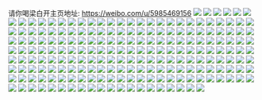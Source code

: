 请你喝梁白开主页地址: https://weibo.com/u/5985469156 
![](https://wx4.sinaimg.cn/mw2000/006x4pX6ly1h8xojk40qtj32752xj1kz.jpg) 
![](https://wx4.sinaimg.cn/mw2000/006x4pX6ly1h8xojh1268j325w2vvhdv.jpg) 
![](https://wx4.sinaimg.cn/mw2000/006x4pX6ly1h8xoj4rmh0j31xu2l4hdu.jpg) 
![](https://wx4.sinaimg.cn/mw2000/006x4pX6ly1h8xoj22l2tj31u92gc7wi.jpg) 
![](https://wx4.sinaimg.cn/mw2000/006x4pX6ly1h8xoj987opj32bw2y9kjo.jpg) 
![](https://wx4.sinaimg.cn/mw2000/006x4pX6ly1h8xojd5kzcj31sw2eiu0y.jpg) 
![](https://wx4.sinaimg.cn/mw2000/006x4pX6ly1h8jsycub0wj32c0340qv6.jpg) 
![](https://wx4.sinaimg.cn/mw2000/006x4pX6ly1h8jsy6swb8j32352s8b2b.jpg) 
![](https://wx4.sinaimg.cn/mw2000/006x4pX6ly1h8jsy9bg3gj32c0340kjn.jpg) 
![](https://wx4.sinaimg.cn/mw2000/006x4pX6ly1h8jsy4s973j32442tihdv.jpg) 
![](https://wx4.sinaimg.cn/mw2000/006x4pX6ly1h8jsygaf5fj32272qx7wj.jpg) 
![](https://wx4.sinaimg.cn/mw2000/006x4pX6ly1h8jsyeou0mj322i2rcx6r.jpg) 
![](https://wx4.sinaimg.cn/mw2000/006x4pX6ly1h8hlue98ccj30n01ds1kx.jpg) 
![](https://wx4.sinaimg.cn/mw2000/006x4pX6ly1h8hludsi26j30mg13zq8d.jpg) 
![](https://wx4.sinaimg.cn/mw2000/006x4pX6ly1h8hlud7xenj33402c0e82.jpg) 
![](https://wx4.sinaimg.cn/mw2000/006x4pX6ly1h7vm7j6fk3j32c0340qv6.jpg) 
![](https://wx4.sinaimg.cn/mw2000/006x4pX6ly1h7vm7h7ljbj32c0340kjm.jpg) 
![](https://wx4.sinaimg.cn/mw2000/006x4pX6ly1h7vm7f2ikdj31za2n0npd.jpg) 
![](https://wx4.sinaimg.cn/mw2000/006x4pX6ly1h7vm7frrgwj32342s61kx.jpg) 
![](https://wx4.sinaimg.cn/mw2000/006x4pX6ly1h70fal9nbvj31v22he4qq.jpg) 
![](https://wx4.sinaimg.cn/mw2000/006x4pX6ly1h70fampbvcj329u3157wj.jpg) 
![](https://wx4.sinaimg.cn/mw2000/006x4pX6ly1h70faojebsj32a831nx0u.jpg) 
![](https://wx4.sinaimg.cn/mw2000/006x4pX6ly1h70fak5lsij32c03404ix.jpg) 
![](https://wx4.sinaimg.cn/mw2000/006x4pX6ly1h6k97xlttpj31qz2c0u0x.jpg) 
![](https://wx4.sinaimg.cn/mw2000/006x4pX6ly1h6k98bv4boj32c0340hdu.jpg) 
![](https://wx4.sinaimg.cn/mw2000/006x4pX6ly1h6k9aa6b8dj31jj2214qp.jpg) 
![](https://wx4.sinaimg.cn/mw2000/006x4pX6ly1h6k98ehblnj32c03401ky.jpg) 
![](https://wx4.sinaimg.cn/mw2000/006x4pX6ly1h6k98izmqbj329v2w3qv6.jpg) 
![](https://wx4.sinaimg.cn/mw2000/006x4pX6ly1h6gnr7feb2j33f32a27wl.jpg) 
![](https://wx4.sinaimg.cn/mw2000/006x4pX6ly1h6gnrcpjjqj32os416b2e.jpg) 
![](https://wx4.sinaimg.cn/mw2000/006x4pX6ly1h6gnrei5mwj32kb1pju0x.jpg) 
![](https://wx4.sinaimg.cn/mw2000/006x4pX6ly1h6gnri4rzhj33344monpd.jpg) 
![](https://wx4.sinaimg.cn/mw2000/006x4pX6ly1h6gnr972spj31zd2z21aa.jpg) 
![](https://wx4.sinaimg.cn/mw2000/006x4pX6ly1h6gnro68hzj348r2tugvw.jpg) 
![](https://wx4.sinaimg.cn/mw2000/006x4pX6ly1h6gnrk9cwsj346t2sj7wk.jpg) 
![](https://wx4.sinaimg.cn/mw2000/006x4pX6ly1h6gnrm3ttmj33344mo1ky.jpg) 
![](https://wx4.sinaimg.cn/mw2000/006x4pX6ly1h6aoomtybhj32282qyu0y.jpg) 
![](https://wx4.sinaimg.cn/mw2000/006x4pX6ly1h6aok2xacnj320x2p8qv7.jpg) 
![](https://wx4.sinaimg.cn/mw2000/006x4pX6ly1h6aok1hxvnj324b2ui4qp.jpg) 
![](https://wx4.sinaimg.cn/mw2000/006x4pX6ly1h6aooodwgkj32182pnhdv.jpg) 
![](https://wx4.sinaimg.cn/mw2000/006x4pX6ly1h5nvcqqbouj31t62ewx6p.jpg) 
![](https://wx4.sinaimg.cn/mw2000/006x4pX6ly1h5nvcpxg8ij310j1sy7or.jpg) 
![](https://wx4.sinaimg.cn/mw2000/006x4pX6ly1h5nvcr6mbkj319l292b29.jpg) 
![](https://wx4.sinaimg.cn/mw2000/006x4pX6ly1h5nvcs5d68j31yr2mcu0y.jpg) 
![](https://wx4.sinaimg.cn/mw2000/006x4pX6ly1h4doeqyfk8j31fl1wq7wh.jpg) 
![](https://wx4.sinaimg.cn/mw2000/006x4pX6ly1h4a1zx2s2rj309k0cs40d.jpg) 
![](https://wx4.sinaimg.cn/mw2000/006x4pX6ly1h4a1zy1lhxj30n014wamz.jpg) 
![](https://wx4.sinaimg.cn/mw2000/006x4pX6ly1h4a1zwmnjoj30mm147wqn.jpg) 
![](https://wx4.sinaimg.cn/mw2000/006x4pX6ly1h4a1zzv5blj31a11pdkjl.jpg) 
![](https://wx4.sinaimg.cn/mw2000/006x4pX6ly1h4a2bswbwzj30n014w153.jpg) 
![](https://wx4.sinaimg.cn/mw2000/006x4pX6ly1h4a1zxhcdaj30n014wguh.jpg) 
![](https://wx4.sinaimg.cn/mw2000/006x4pX6ly1h44ctyr4j9j31b01yi1ky.jpg) 
![](https://wx4.sinaimg.cn/mw2000/006x4pX6ly1h44cu0dxquj31kp2d1u0x.jpg) 
![](https://wx4.sinaimg.cn/mw2000/006x4pX6ly1h44cu18akyj318x1vd1kx.jpg) 
![](https://wx4.sinaimg.cn/mw2000/006x4pX6ly1h44ctpvdj7j31ky2dcx6p.jpg) 
![](https://wx4.sinaimg.cn/mw2000/006x4pX6ly1h3kox4ym6rj32c0340npe.jpg) 
![](https://wx4.sinaimg.cn/mw2000/006x4pX6ly1h3kox6cdlfj32c0340kjn.jpg) 
![](https://wx4.sinaimg.cn/mw2000/006x4pX6ly1h3dotfgbq3j32c0340b2a.jpg) 
![](https://wx4.sinaimg.cn/mw2000/006x4pX6ly1h3dom5lt8kj30lr12pwqm.jpg) 
![](https://wx4.sinaimg.cn/mw2000/006x4pX6ly1h3dom659c4j31cg1r6k86.jpg) 
![](https://wx4.sinaimg.cn/mw2000/006x4pX6ly1h3dom4fnspj32c0340e84.jpg) 
![](https://wx4.sinaimg.cn/mw2000/006x4pX6ly1h3dom52r1cj30wi0nsq96.jpg) 
![](https://wx4.sinaimg.cn/mw2000/006x4pX6ly1h3dotkqxg6j30n014w7mz.jpg) 
![](https://wx4.sinaimg.cn/mw2000/006x4pX6ly1h369yo50bzj326g26g7wi.jpg) 
![](https://wx4.sinaimg.cn/mw2000/006x4pX6ly1h357ktdb1ej322s22sb2a.jpg) 
![](https://wx4.sinaimg.cn/mw2000/006x4pX6ly1h357kscc1vj32c02c01kz.jpg) 
![](https://wx4.sinaimg.cn/mw2000/006x4pX6ly1h2ssw09s75j31sc2dsqv5.jpg) 
![](https://wx4.sinaimg.cn/mw2000/006x4pX6ly1h2ssvxwbqlj31dk1dkb29.jpg) 
![](https://wx4.sinaimg.cn/mw2000/006x4pX6ly1h2ssy6htq2j322f2r8b2b.jpg) 
![](https://wx4.sinaimg.cn/mw2000/006x4pX6ly1h2pdiad8vdj32dc35skjo.jpg) 
![](https://wx4.sinaimg.cn/mw2000/006x4pX6ly1h2pdhqibopj32dc35se87.jpg) 
![](https://wx4.sinaimg.cn/mw2000/006x4pX6ly1h2pdi5c80sj335s35s1l3.jpg) 
![](https://wx4.sinaimg.cn/mw2000/006x4pX6ly1h2pdhww9gtj32dc35s1l3.jpg) 
![](https://wx4.sinaimg.cn/mw2000/006x4pX6ly1h2ey9nr0k7j31261vuk6l.jpg) 
![](https://wx4.sinaimg.cn/mw2000/006x4pX6ly1h2ey9o7jijj30vv1kntls.jpg) 
![](https://wx4.sinaimg.cn/mw2000/006x4pX6ly1h2ey9mx87qj31fj2jo4qp.jpg) 
![](https://wx4.sinaimg.cn/mw2000/006x4pX6ly1h2ey9ozq5hj31pz2lfkjl.jpg) 
![](https://wx4.sinaimg.cn/mw2000/006x4pX6ly1h2cuiymfeej30n01dqn6n.jpg) 
![](https://wx4.sinaimg.cn/mw2000/006x4pX6ly1h25l9um4lzj32ut254kjn.jpg) 
![](https://wx4.sinaimg.cn/mw2000/006x4pX6ly1h25l9vurfhj31z51z5hdt.jpg) 
![](https://wx4.sinaimg.cn/mw2000/006x4pX6ly1h25l9szra6j329z2bc4qs.jpg) 
![](https://wx4.sinaimg.cn/mw2000/006x4pX6ly1h25l9x71pgj32c02c0b2b.jpg) 
![](https://wx4.sinaimg.cn/mw2000/006x4pX6ly1h1ezhgk2m3j327w27w1ky.jpg) 
![](https://wx4.sinaimg.cn/mw2000/006x4pX6ly1h1bnc1aqmkj31yu2mge83.jpg) 
![](https://wx4.sinaimg.cn/mw2000/006x4pX6ly1h1bnbvl64fj31f31w5u0x.jpg) 
![](https://wx4.sinaimg.cn/mw2000/006x4pX6ly1h1bnbxruvsj323r2t0qv9.jpg) 
![](https://wx4.sinaimg.cn/mw2000/006x4pX6ly1h1bnbzrtc7j31yi2m1qv7.jpg) 
![](https://wx4.sinaimg.cn/mw2000/006x4pX6ly1h0cyodfy6uj32262qwnpe.jpg) 
![](https://wx4.sinaimg.cn/mw2000/006x4pX6ly1h0cyogfwllj32c0340e82.jpg) 
![](https://wx4.sinaimg.cn/mw2000/006x4pX6ly1h03x0eaclzj30iz0sgjxa.jpg) 
![](https://wx4.sinaimg.cn/mw2000/006x4pX6ly1h01ilm6c81j31qg2b9npd.jpg) 
![](https://wx4.sinaimg.cn/mw2000/006x4pX6ly1h01ilnf4uxj31os2j6u0x.jpg) 
![](https://wx4.sinaimg.cn/mw2000/006x4pX6ly1h01illgqisj31mp2g1npd.jpg) 
![](https://wx4.sinaimg.cn/mw2000/006x4pX6ly1h01ilnulaij312g1wdwz5.jpg) 
![](https://wx4.sinaimg.cn/mw2000/006x4pX6ly1h009l5bzgsj31v13b5qv7.jpg) 
![](https://wx4.sinaimg.cn/mw2000/006x4pX6ly1h009oy6r79j31ln24v1ky.jpg) 
![](https://wx4.sinaimg.cn/mw2000/006x4pX6ly1h009lb8nvnj32rb44znpi.jpg) 
![](https://wx4.sinaimg.cn/mw2000/006x4pX6ly1gz9qmc52epj31yv2mihdv.jpg) 
![](https://wx4.sinaimg.cn/mw2000/006x4pX6ly1gz9qm712voj32b133bnpe.jpg) 
![](https://wx4.sinaimg.cn/mw2000/006x4pX6ly1gz9qmaqlnvj328a2z2npf.jpg) 
![](https://wx4.sinaimg.cn/mw2000/006x4pX6ly1gz9qm97nuaj323b2sf4qr.jpg) 
![](https://wx4.sinaimg.cn/mw2000/006x4pX6ly1gz9qmcqpn2j31hb1z3qv5.jpg) 
![](https://wx4.sinaimg.cn/mw2000/006x4pX6ly1gynmne1tm8j30km0uxagb.jpg) 
![](https://wx4.sinaimg.cn/mw2000/006x4pX6ly1gynmnf35xdj31hx28w7wh.jpg) 
![](https://wx4.sinaimg.cn/mw2000/006x4pX6ly1gynmngs6owj32bm33jqv7.jpg) 
![](https://wx4.sinaimg.cn/mw2000/006x4pX6ly1gynmndjk6qj32rf1uae83.jpg) 
![](https://wx4.sinaimg.cn/mw2000/006x4pX6ly1gynmnfnoi5j31b41yo7wh.jpg) 
![](https://wx4.sinaimg.cn/mw2000/006x4pX6ly1gynmniig9mj34mo334x6s.jpg) 
![](https://wx4.sinaimg.cn/mw2000/006x4pX6ly1gydb6jpe1wj32a73fa4qq.jpg) 
![](https://wx4.sinaimg.cn/mw2000/006x4pX6ly1gydb6c0v3zj323m35s4qs.jpg) 
![](https://wx4.sinaimg.cn/mw2000/006x4pX6ly1gydb6g3zy3j323s35s7wk.jpg) 
![](https://wx4.sinaimg.cn/mw2000/006x4pX6ly1gydb69h7pvj33344mou0y.jpg) 
![](https://wx4.sinaimg.cn/mw2000/006x4pX6ly1gydb6naim3j33344mou10.jpg) 
![](https://wx4.sinaimg.cn/mw2000/006x4pX6ly1gydb6le0bhj33344mokjo.jpg) 
![](https://wx4.sinaimg.cn/mw2000/006x4pX6ly1gydb7sb2jfj32ev3ma4qq.jpg) 
![](https://wx4.sinaimg.cn/mw2000/006x4pX6ly1gydb7plrmgj33344mob2d.jpg) 
![](https://wx4.sinaimg.cn/mw2000/006x4pX6ly1gydb6osxc6j32au3g9x6s.jpg) 
![](https://wx4.sinaimg.cn/mw2000/006x4pX6ly1gy8rfjmv1wj32c0340kjm.jpg) 
![](https://wx4.sinaimg.cn/mw2000/006x4pX6ly1gy8rfkxh1kj32c0340u0y.jpg) 
![](https://wx4.sinaimg.cn/mw2000/006x4pX6ly1gy8rfm1dkjj32c0340e82.jpg) 
![](https://wx4.sinaimg.cn/mw2000/006x4pX6ly1gy8rfpakspj32c0340kjm.jpg) 
![](https://wx4.sinaimg.cn/mw2000/006x4pX6ly1gy6egbb7maj32or4154qt.jpg) 
![](https://wx4.sinaimg.cn/mw2000/006x4pX6ly1gy6eg99qecj32mg3xmhdv.jpg) 
![](https://wx4.sinaimg.cn/mw2000/006x4pX6ly1gy6egcw2a6j32io3s01kz.jpg) 
![](https://wx4.sinaimg.cn/mw2000/006x4pX6ly1gy6eggmf74j32wm4cx7wl.jpg) 
![](https://wx4.sinaimg.cn/mw2000/006x4pX6ly1gy6eger9s7j32xm4efkjo.jpg) 
![](https://wx4.sinaimg.cn/mw2000/006x4pX6ly1gy6egk2i1pj33344moe83.jpg) 
![](https://wx4.sinaimg.cn/mw2000/006x4pX6ly1gy6egigs18j33344mo1l0.jpg) 
![](https://wx4.sinaimg.cn/mw2000/006x4pX6ly1gy6eg7vg5xj32hu3qrb2b.jpg) 
![](https://wx4.sinaimg.cn/mw2000/006x4pX6ly1gxqbzomh5cj32wd4cku10.jpg) 
![](https://wx4.sinaimg.cn/mw2000/006x4pX6ly1gxqbzivzolj32q242znpg.jpg) 
![](https://wx4.sinaimg.cn/mw2000/006x4pX6ly1gxqbzl2e7wj323w35s1kz.jpg) 
![](https://wx4.sinaimg.cn/mw2000/006x4pX6ly1gxqbzstwxzj33344mou13.jpg) 
![](https://wx4.sinaimg.cn/mw2000/006x4pX6ly1gxmnixw0w4j323u35snpg.jpg) 
![](https://wx4.sinaimg.cn/mw2000/006x4pX6ly1gxmniuiczvj31ew2ihnpf.jpg) 
![](https://wx4.sinaimg.cn/mw2000/006x4pX6ly1gxmnj2r7wzj32233344qq.jpg) 
![](https://wx4.sinaimg.cn/mw2000/006x4pX6ly1gxmnj70iahj321z32yqv9.jpg) 
![](https://wx4.sinaimg.cn/mw2000/006x4pX6ly1gxmnj1q615j34022o1hdz.jpg) 
![](https://wx4.sinaimg.cn/mw2000/006x4pX6ly1gxmnj4pvksj34132oqhdx.jpg) 
![](https://wx4.sinaimg.cn/mw2000/006x4pX6ly1gxmnj8qj2cj34mo3344qu.jpg) 
![](https://wx4.sinaimg.cn/mw2000/006x4pX6ly1gxkfotmdpyj33402c04qs.jpg) 
![](https://wx4.sinaimg.cn/mw2000/006x4pX6ly1gxkfnf3417j32bz3404qr.jpg) 
![](https://wx4.sinaimg.cn/mw2000/006x4pX6ly1gxkfn9xtw3j32c0340npe.jpg) 
![](https://wx4.sinaimg.cn/mw2000/006x4pX6ly1gxkfouq437j33402c0u0y.jpg) 
![](https://wx4.sinaimg.cn/mw2000/006x4pX6ly1gxkfrtuxbdj33402c04qs.jpg) 
![](https://wx4.sinaimg.cn/mw2000/006x4pX6ly1gxkfrw7wtjj34mo334e88.jpg) 
![](https://wx4.sinaimg.cn/mw2000/006x4pX6ly1gxkfrs8idvj33402c0qv7.jpg) 
![](https://wx4.sinaimg.cn/mw2000/006x4pX6ly1gxkfrxv9zqj33402c0e82.jpg) 
![](https://wx4.sinaimg.cn/mw2000/006x4pX6ly1gxkfs050uqj33402c0qv6.jpg) 
![](https://wx4.sinaimg.cn/mw2000/006x4pX6ly1gxkfvslfe2j33402c0b2b.jpg) 
![](https://wx4.sinaimg.cn/mw2000/006x4pX6ly1gxkfvr9b65j34mo334qv9.jpg) 
![](https://wx4.sinaimg.cn/mw2000/006x4pX6ly1gxb6avbhz6j323w35sb2b.jpg) 
![](https://wx4.sinaimg.cn/mw2000/006x4pX6ly1gxb6brs0luj31sa2dqnpe.jpg) 
![](https://wx4.sinaimg.cn/mw2000/006x4pX6ly1gxb6b3hk35j323u35sb2c.jpg) 
![](https://wx4.sinaimg.cn/mw2000/006x4pX6ly1gxb6b081h0j323m35shdx.jpg) 
![](https://wx4.sinaimg.cn/mw2000/006x4pX6ly1gxb6buwgm3j323u35s7wl.jpg) 
![](https://wx4.sinaimg.cn/mw2000/006x4pX6ly1gxb6bpsdv5j322h33pnpg.jpg) 
![](https://wx4.sinaimg.cn/mw2000/006x4pX6ly1gtufgfwnlnj31kw2dcnpd.jpg) 
![](https://wx4.sinaimg.cn/mw2000/006x4pX6ly1gtufgtxby6j33344mox6u.jpg) 
![](https://wx4.sinaimg.cn/mw2000/006x4pX6ly1gtufh744poj33344mokjr.jpg) 
![](https://wx4.sinaimg.cn/mw2000/006x4pX6ly1gtufgc6t7lj34mo334kjq.jpg) 
![](https://wx4.sinaimg.cn/mw2000/006x4pX6ly1gt1fpm9phxj31do2ga7wi.jpg) 
![](https://wx4.sinaimg.cn/mw2000/006x4pX6ly1gq9xgtx6vyj325w25w1ky.jpg) 
![](https://wx4.sinaimg.cn/mw2000/006x4pX6ly1gq9xmnfvqmj30n00n0ade.jpg) 
![](https://wx4.sinaimg.cn/mw2000/006x4pX6ly1gq9xgzgl5aj31gf1gfao0.jpg) 
![](https://wx4.sinaimg.cn/mw2000/006x4pX6ly1gq9xwwtkhzj315e15egwm.jpg) 
![](https://wx4.sinaimg.cn/mw2000/006x4pX6ly1gq9xh2fhsfj31j121eaky.jpg) 
![](https://wx4.sinaimg.cn/mw2000/006x4pX6ly1gq9xo4szgbj31z22mrkjl.jpg) 
![](https://wx4.sinaimg.cn/mw2000/006x4pX6ly1gq9xgxad49j322v2rthdv.jpg) 
![](https://wx4.sinaimg.cn/mw2000/006x4pX6ly1gq9xgy26o7j32c02c0na2.jpg) 
![](https://wx4.sinaimg.cn/mw2000/006x4pX6ly1gq9xki1bzoj30n00n0wl2.jpg) 
![](https://wx4.sinaimg.cn/mw2000/006x4pX6ly1gq20et45a9j31bn1bnan2.jpg) 
![](https://wx4.sinaimg.cn/mw2000/006x4pX6ly1gq20etrl8gj31or1orasc.jpg) 
![](https://wx4.sinaimg.cn/mw2000/006x4pX6ly1gq20er291sj30lc0w0jwd.jpg) 
![](https://wx4.sinaimg.cn/mw2000/006x4pX6ly1gq20eqjnfsj31kw2dc4qs.jpg) 
![](https://wx4.sinaimg.cn/mw2000/006x4pX6ly1gq20es1mqkj31sc2dswv6.jpg) 
![](https://wx4.sinaimg.cn/mw2000/006x4pX6ly1gq20erjzp6j31p41p4b29.jpg) 
![](https://wx4.sinaimg.cn/mw2000/006x4pX6ly1goacs0rjk3j31xp2kx7wh.jpg) 
![](https://wx4.sinaimg.cn/mw2000/006x4pX6ly1goacry62s4j31qr2bo4nv.jpg) 
![](https://wx4.sinaimg.cn/mw2000/006x4pX6ly1goacruzrxtj32c02c0kd6.jpg) 
![](https://wx4.sinaimg.cn/mw2000/006x4pX6ly1goacrsq9yej328q2znx6p.jpg) 
![](https://wx4.sinaimg.cn/mw2000/006x4pX6ly1goacs2z77lj32bv2bvh8h.jpg) 
![](https://wx4.sinaimg.cn/mw2000/006x4pX6ly1goacs3xz3dj31kl23gwyf.jpg) 
![](https://wx4.sinaimg.cn/mw2000/006x4pX6ly1gmjq0hfwwkj30v80v8qb3.jpg) 
![](https://wx4.sinaimg.cn/mw2000/006x4pX6ly1gmjq0h7ovyj317r1mc4b3.jpg) 
![](https://wx4.sinaimg.cn/mw2000/006x4pX6ly1gmjq0gukisj31st1stqip.jpg) 
![](https://wx4.sinaimg.cn/mw2000/006x4pX6ly1gmjq0ikbn9j31od1odb29.jpg) 
![](https://wx4.sinaimg.cn/mw2000/006x4pX6ly1gmjq0hy9ztj31hy1hy1kx.jpg) 
![](https://wx4.sinaimg.cn/mw2000/006x4pX6ly1gmjq0j1bwzj31ir1irnmn.jpg) 
![](https://wx4.sinaimg.cn/mw2000/006x4pX6ly1gdtdgzydaqj31sc2dse82.jpg) 
![](https://wx4.sinaimg.cn/mw2000/006x4pX6ly1gdtdh1ailbj32c0340x6p.jpg) 
![](https://wx4.sinaimg.cn/mw2000/006x4pX6ly1gdtdh2manfj325g25g1ky.jpg) 
![](https://wx4.sinaimg.cn/mw2000/006x4pX6ly1gdtdh3vassj329c30gnpd.jpg) 
![](https://wx4.sinaimg.cn/mw2000/006x4pX6ly1gdtdgyfw9gj327o2y8hdt.jpg) 
![](https://wx4.sinaimg.cn/mw2000/006x4pX6ly1gdtdh4ryljj32582uznpd.jpg) 
![](https://wx4.sinaimg.cn/mw2000/006x4pX6ly1gdc9qko1v6j31l825sqv5.jpg) 
![](https://wx4.sinaimg.cn/mw2000/006x4pX6ly1gdc9v1r8rbj30u0140e82.jpg) 
![](https://wx4.sinaimg.cn/mw2000/006x4pX6ly1gdc9qjwadqj31oq1o04qp.jpg) 
![](https://wx4.sinaimg.cn/mw2000/006x4pX6ly1gdc9qmbmx6j31ma25s4qq.jpg) 
![](https://wx4.sinaimg.cn/mw2000/006x4pX6ly1gdc9qogc79j31mc25shdt.jpg) 
![](https://wx4.sinaimg.cn/mw2000/006x4pX6ly1gdc9soc7l3j30u01407wi.jpg) 
